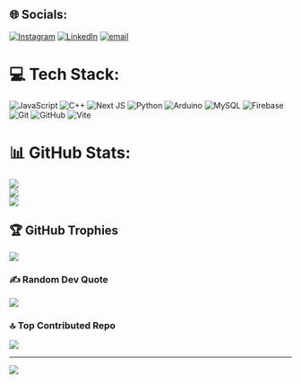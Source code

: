 
## 🌐 Socials:
[![Instagram](https://img.shields.io/badge/Instagram-%23E4405F.svg?logo=Instagram&logoColor=white)](https://instagram.com/chairulll.__) [![LinkedIn](https://img.shields.io/badge/LinkedIn-%230077B5.svg?logo=linkedin&logoColor=white)](https://linkedin.com/in/ChairulChairul) [![email](https://img.shields.io/badge/Email-D14836?logo=gmail&logoColor=white)](mailto:arulnsx) 

# 💻 Tech Stack:
![JavaScript](https://img.shields.io/badge/javascript-%23323330.svg?style=plastic&logo=javascript&logoColor=%23F7DF1E) ![C++](https://img.shields.io/badge/c++-%2300599C.svg?style=plastic&logo=c%2B%2B&logoColor=white) ![Next JS](https://img.shields.io/badge/Next-black?style=plastic&logo=next.js&logoColor=white) ![Python](https://img.shields.io/badge/python-3670A0?style=plastic&logo=python&logoColor=ffdd54) ![Arduino](https://img.shields.io/badge/-Arduino-00979D?style=plastic&logo=Arduino&logoColor=white) ![MySQL](https://img.shields.io/badge/mysql-4479A1.svg?style=plastic&logo=mysql&logoColor=white) ![Firebase](https://img.shields.io/badge/firebase-%23039BE5.svg?style=plastic&logo=firebase) ![Git](https://img.shields.io/badge/git-%23F05033.svg?style=plastic&logo=git&logoColor=white) ![GitHub](https://img.shields.io/badge/github-%23121011.svg?style=plastic&logo=github&logoColor=white) ![Vite](https://img.shields.io/badge/vite-%23646CFF.svg?style=plastic&logo=vite&logoColor=white)
# 📊 GitHub Stats:
![](https://github-readme-stats.vercel.app/api?username=ChairulCode&theme=transparent&hide_border=false&include_all_commits=false&count_private=true)<br/>
![](https://nirzak-streak-stats.vercel.app/?user=ChairulCode&theme=transparent&hide_border=false)<br/>
![](https://github-readme-stats.vercel.app/api/top-langs/?username=ChairulCode&theme=transparent&hide_border=false&include_all_commits=false&count_private=true&layout=compact)

## 🏆 GitHub Trophies
![](https://github-profile-trophy.vercel.app/?username=ChairulCode&theme=transparent&no-frame=false&no-bg=true&margin-w=4)

### ✍️ Random Dev Quote
![](https://quotes-github-readme.vercel.app/api?type=horizontal&theme=merko)

### 🔝 Top Contributed Repo
![](https://github-contributor-stats.vercel.app/api?username=ChairulCode&limit=5&theme=dark&combine_all_yearly_contributions=true)

---
[![](https://visitcount.itsvg.in/api?id=ChairulCode&icon=2&color=12)](https://visitcount.itsvg.in)

<!-- Proudly created with GPRM ( https://gprm.itsvg.in ) -->
